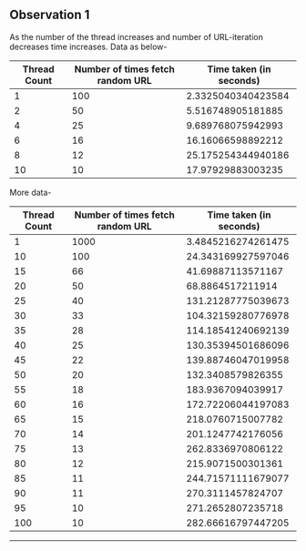 ## Observation 1
As the number of the thread increases and number of URL-iteration decreases time increases.
Data as below-

| Thread Count | Number of times fetch random URL | Time taken (in seconds) |
|----|-----|-----|
|1 | 100 | 2.3325040340423584 |
|2 | 50 | 5.516748905181885 |
|4 | 25 | 9.689768075942993 |
|6 | 16 | 16.16066598892212 |
|8 | 12 | 25.175254344940186 |
|10 | 10 | 17.97929883003235 |

More data-

| Thread Count | Number of times fetch random URL | Time taken (in seconds) |
|----|-----|-----|
| 1 | 1000 | 3.4845216274261475 |
| 10 | 100 | 24.343169927597046 |
| 15 | 66 | 41.69887113571167 |
| 20 | 50 | 68.8864517211914 |
| 25 | 40 | 131.21287775039673 |
| 30 | 33 | 104.32159280776978 |
| 35 | 28 | 114.18541240692139 |
| 40 | 25 | 130.35394501686096 |
| 45 | 22 | 139.88746047019958 |
| 50 | 20 | 132.3408579826355 |
| 55 | 18 | 183.9367094039917 |
| 60 | 16 | 172.72206044197083 |
| 65 | 15 | 218.0760715007782 |
| 70 | 14 | 201.1247742176056 |
| 75 | 13 | 262.8336970806122 |
| 80 | 12 | 215.9071500301361 |
| 85 | 11 | 244.71571111679077 |
| 90 | 11 | 270.3111457824707 |
| 95 | 10 | 271.2652807235718 |
| 100 | 10 | 282.66616797447205 |

----------------------------

